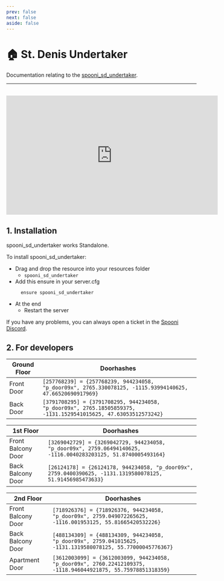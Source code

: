 ```yaml
---
prev: false
next: false
aside: false
---
```


# 🏠 St. Denis Undertaker
Documentation relating to the [spooni_sd_undertaker](https://spooni-mapping.tebex.io).

___
<br>
<iframe width="560" height="315" src="https://www.youtube.com/embed/" frameborder="0" allow="accelerometer; autoplay; clipboard-write; encrypted-media; gyroscope; picture-in-picture; web-share" allowfullscreen></iframe>

## 1. Installation
spooni_sd_undertaker works Standalone.  

To install spooni_sd_undertaker:
- Drag and drop the resource into your resources folder
  - `spooni_sd_undertaker`
- Add this ensure in your server.cfg
  ```
    ensure spooni_sd_undertaker
  ```
- At the end
  - Restart the server

If you have any problems, you can always open a ticket in the [Spooni Discord](https://discord.gg/spooni).

## 2. For developers
| Ground Floor              | Doorhashes
|---------------------------|----------------------------------------------------------------------------------|
| Front Door                | `[257768239] = {257768239, 944234058, "p_door09x", 2765.330078125, -1115.93994140625, 47.66520690917969}`
| Back Door                 | `[3791708295] = {3791708295, 944234058, "p_door09x", 2765.18505859375, -1131.1529541015625, 47.63053512573242}`

| 1st Floor                 | Doorhashes
|---------------------------|----------------------------------------------------------------------------------|
| Front Balcony Door        | `[3269042729] = {3269042729, 944234058, "p_door09x", 2759.06494140625, -1116.0040283203125, 51.8740005493164}`
| Back Balcony Door         | `[26124178] = {26124178, 944234058, "p_door09x", 2759.0400390625, -1131.1319580078125, 51.91456985473633}`

| 2nd Floor                 | Doorhashes
|---------------------------|----------------------------------------------------------------------------------|
| Front Balcony Door        | `[718926376] = {718926376, 944234058, "p_door09x", 2759.049072265625, -1116.001953125, 55.81665420532226}`
| Back Balcony Door         | `[488134309] = {488134309, 944234058, "p_door09x", 2759.041015625, -1131.1319580078125, 55.77000045776367}`
| Apartment Door            | `[3612003099] = {3612003099, 944234058, "p_door09x", 2760.22412109375, -1118.946044921875, 55.75978851318359}`